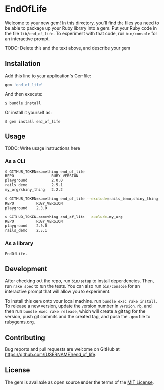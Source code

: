 # EndOfLife

Welcome to your new gem! In this directory, you'll find the files you need to be able to package up your Ruby library into a gem. Put your Ruby code in the file `lib/end_of_life`. To experiment with that code, run `bin/console` for an interactive prompt.

TODO: Delete this and the text above, and describe your gem

## Installation

Add this line to your application's Gemfile:

```ruby
gem 'end_of_life'
```

And then execute:

    $ bundle install

Or install it yourself as:

    $ gem install end_of_life

## Usage

TODO: Write usage instructions here

### As a CLI

```sh
$ GITHUB_TOKEN=something end_of_life
REPO                 RUBY_VERSION
playground           2.0.0
rails_demo           2.5.1
my_org/shiny_thing   2.2.2

$ GITHUB_TOKEN=something end_of_life --exclude=rails_demo,shiny_thing
REPO          RUBY_VERSION
playground    2.0.0

$ GITHUB_TOKEN=something end_of_life --exclude=my_org
REPO          RUBY_VERSION
playground    2.0.0
rails_demo    2.5.1
```

### As a library

```sh
EndOfLife.
```

## Development

After checking out the repo, run `bin/setup` to install dependencies. Then, run `rake spec` to run the tests. You can also run `bin/console` for an interactive prompt that will allow you to experiment.

To install this gem onto your local machine, run `bundle exec rake install`. To release a new version, update the version number in `version.rb`, and then run `bundle exec rake release`, which will create a git tag for the version, push git commits and the created tag, and push the `.gem` file to [rubygems.org](https://rubygems.org).

## Contributing

Bug reports and pull requests are welcome on GitHub at https://github.com/[USERNAME]/end_of_life.

## License

The gem is available as open source under the terms of the [MIT License](https://opensource.org/licenses/MIT).
